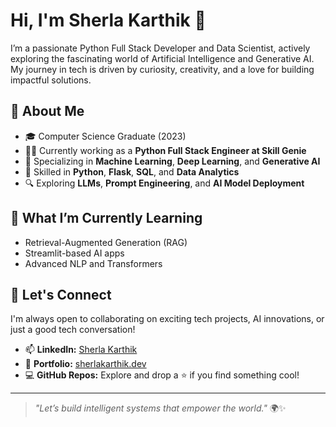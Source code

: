 # Hi, I'm Sherla Karthik 👋

I’m a passionate Python Full Stack Developer and Data Scientist, actively exploring the fascinating world of Artificial Intelligence and Generative AI. My journey in tech is driven by curiosity, creativity, and a love for building impactful solutions.

## 🚀 About Me

- 🎓 Computer Science Graduate (2023)
- 👩‍💻 Currently working as a **Python Full Stack Engineer at Skill Genie**
- 🤖 Specializing in **Machine Learning**, **Deep Learning**, and **Generative AI**
- 🧠 Skilled in **Python**, **Flask**, **SQL**, and **Data Analytics**
- 🔍 Exploring **LLMs**, **Prompt Engineering**, and **AI Model Deployment**

## 🌱 What I’m Currently Learning
- Retrieval-Augmented Generation (RAG)
- Streamlit-based AI apps
- Advanced NLP and Transformers

## 🤝 Let's Connect
I'm always open to collaborating on exciting tech projects, AI innovations, or just a good tech conversation!

- 📫 **LinkedIn:** [Sherla Karthik](https://www.linkedin.com/in/karthik-sherla-840944225/)
- 💼 **Portfolio:** [sherlakarthik.dev](https://karthik885.github.io/)
- 💻 **GitHub Repos:** Explore and drop a ⭐ if you find something cool!

---

> _"Let’s build intelligent systems that empower the world."_ 🌍✨
